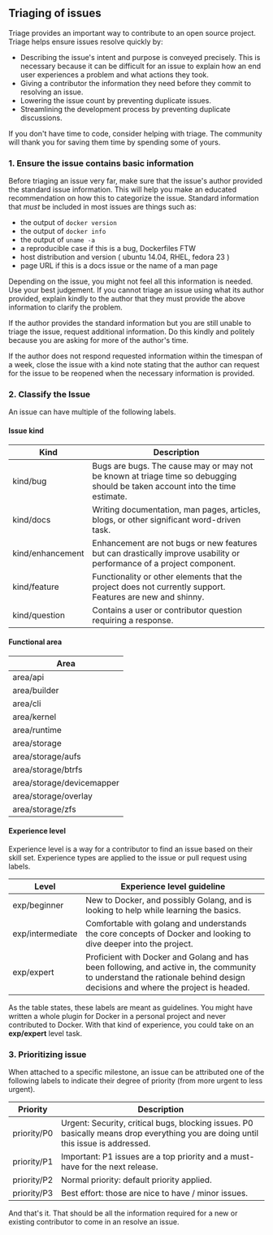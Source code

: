 Triaging of issues
------------------

Triage provides an important way to contribute to an open source project.  Triage helps ensure issues resolve quickly by:

- Describing the issue's intent and purpose is conveyed precisely. This is necessary because it can be difficult for an issue to explain how an end user experiences a problem and what actions they took.
- Giving a contributor the information they need before they commit to resolving an issue.
- Lowering the issue count by preventing duplicate issues.
- Streamlining the development process by preventing duplicate discussions.

If you don't have time to code, consider helping with triage. The community will thank you for saving them time by spending some of yours.

### 1. Ensure the issue contains basic information

Before triaging an issue very far, make sure that the issue's author provided the standard issue information. This will help you make an educated recommendation on how this to categorize the issue. Standard information that *must* be included in most issues are things such as:

-   the output of `docker version`
-   the output of `docker info`
-   the output of `uname -a`
-   a reproducible case if this is a bug, Dockerfiles FTW
-   host distribution and version ( ubuntu 14.04, RHEL, fedora 23 )
-   page URL if this is a docs issue or the name of a man page

Depending on the issue, you might not feel all this information is needed. Use your best judgement.  If you cannot triage an issue using what its author provided, explain kindly to the author that they must provide the above information to clarify the problem.

If the author provides the standard information but you are still unable to triage the issue, request additional information. Do this kindly and politely because you are asking for more of the author's time.

If the author does not respond requested information within the timespan of a week, close the issue with a kind note stating that the author can request for the issue to be
reopened when the necessary information is provided.

### 2. Classify the Issue

An issue can have multiple of the following labels.

#### Issue kind

| Kind             | Description                                                                                                                     |
|------------------|---------------------------------------------------------------------------------------------------------------------------------|
| kind/bug         | Bugs are bugs. The cause may or may not be known at triage time so debugging should be taken account into the time estimate.    |
| kind/docs        | Writing documentation, man pages, articles, blogs, or other significant word-driven task.                                       |
| kind/enhancement | Enhancement are not bugs or new features but can drastically improve usability or performance of a project component.           |
| kind/feature     | Functionality or other elements that the project does not currently support.  Features are new and shinny.                      |
| kind/question    | Contains a user or contributor question requiring a response.                                                                   |

#### Functional area

| Area                      |
|---------------------------|
| area/api                  |
| area/builder              |
| area/cli                  |
| area/kernel               |
| area/runtime              |
| area/storage              |
| area/storage/aufs         |
| area/storage/btrfs        |
| area/storage/devicemapper |
| area/storage/overlay      |
| area/storage/zfs          |

#### Experience level

Experience level is a way for a contributor to find an issue based on their
skill set.  Experience types are applied to the issue or pull request using
labels.

| Level            | Experience level guideline                                                                                                                                                  |
|------------------|-----------------------------------------------------------------------------------------------------------------------------------------------------------------------------|
| exp/beginner     | New to Docker, and possibly Golang, and is looking to help while learning the basics.                                                                                       |
| exp/intermediate | Comfortable with golang and understands the core concepts of Docker and looking to dive deeper into the project.                                                            |
| exp/expert       | Proficient with Docker and Golang and has been following, and active in, the community to understand the rationale behind design decisions and where the project is headed. |

As the table states, these labels are meant as guidelines. You might have
written a whole plugin for Docker in a personal project and never contributed to
Docker. With that kind of experience, you could take on an <strong
class="gh-label expert">exp/expert</strong> level task.

### 3. Prioritizing issue

When attached to a specific milestone, an issue can be attributed one of the
following labels to indicate their degree of priority (from more urgent to less
urgent).

| Priority    | Description                                                                                                                       |
|-------------|-----------------------------------------------------------------------------------------------------------------------------------|
| priority/P0 | Urgent: Security, critical bugs, blocking issues. P0 basically means drop everything you are doing until this issue is addressed. |
| priority/P1 | Important: P1 issues are a top priority and a must-have for the next release.                                                     |
| priority/P2 | Normal priority: default priority applied.                                                                                        |
| priority/P3 | Best effort: those are nice to have / minor issues.                                                                               |

And that's it. That should be all the information required for a new or existing contributor to come in an resolve an issue.
